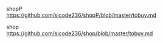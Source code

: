 
shopP   
https://github.com/sjcode236/shopP/blob/master/tobuy.md

shop  
https://github.com/sjcode236/shop/blob/master/tobuy.md 

